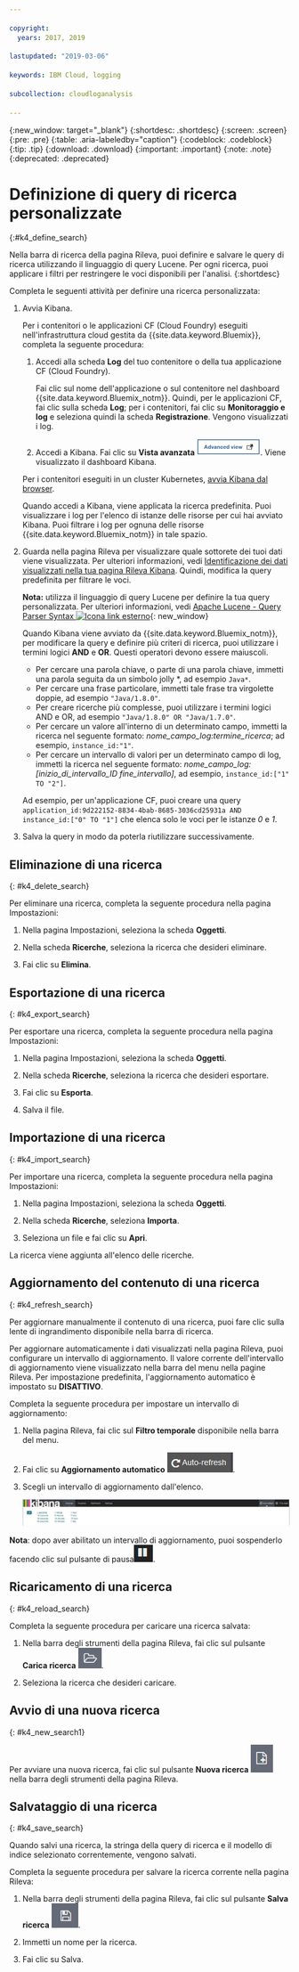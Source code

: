 ```yaml
---

copyright:
  years: 2017, 2019

lastupdated: "2019-03-06"

keywords: IBM Cloud, logging

subcollection: cloudloganalysis

---
```


{:new_window: target="_blank"}
{:shortdesc: .shortdesc}
{:screen: .screen}
{:pre: .pre}
{:table: .aria-labeledby="caption"}
{:codeblock: .codeblock}
{:tip: .tip}
{:download: .download}
{:important: .important}
{:note: .note}
{:deprecated: .deprecated}

# Definizione di query di ricerca personalizzate
{:#k4_define_search}

Nella barra di ricerca della pagina Rileva, puoi definire e salvare le query di ricerca utilizzando il linguaggio di query Lucene. Per ogni ricerca, puoi applicare i filtri per restringere le voci disponibili per l'analisi.
{:shortdesc}

Completa le seguenti attività per definire una ricerca personalizzata:

1. Avvia Kibana.

    Per i contenitori o le applicazioni CF (Cloud Foundry) eseguiti nell'infrastruttura cloud gestita da {{site.data.keyword.Bluemix}}, completa la seguente procedura:
    
    1. Accedi alla scheda **Log** del tuo contenitore o della tua applicazione CF (Cloud Foundry). 

        Fai clic sul nome dell'applicazione o sul contenitore nel dashboard {{site.data.keyword.Bluemix_notm}}. Quindi, per le applicazioni CF, fai clic sulla scheda **Log**; per i contenitori, fai clic su **Monitoraggio e log** e seleziona quindi la scheda **Registrazione**. Vengono visualizzati i log.

    2. Accedi a Kibana. Fai clic su **Vista avanzata** ![Link Vista avanzata](images/logging_advanced_view.jpg "Link Vista avanzata"). Viene visualizzato il dashboard Kibana.
    
    Per i contenitori eseguiti in un cluster Kubernetes, [avvia Kibana dal browser](/docs/services/CloudLogAnalysis/kibana4?topic=cloudloganalysis-k4_launch#launch_Kibana_from_browser1). 
    
    Quando accedi a Kibana, viene applicata la ricerca predefinita. Puoi visualizzare i log per l'elenco di istanze delle risorse per cui hai avviato Kibana. Puoi filtrare i log per ognuna delle risorse {{site.data.keyword.Bluemix_notm}} in tale spazio.

2. Guarda nella pagina Rileva per visualizzare quale sottorete dei tuoi dati viene visualizzata. Per ulteriori informazioni, vedi [Identificazione dei dati visualizzati nella tua pagina Rileva Kibana](/docs/services/CloudLogAnalysis/kibana4?topic=cloudloganalysis-kibana_analize_logs_interactively#k4_identify_data). Quindi, modifica la query predefinita per filtrare le voci.

    **Nota:** utilizza il linguaggio di query Lucene per definire la tua query personalizzata. Per ulteriori informazioni, vedi [Apache Lucene - Query Parser Syntax  ![Icona link esterno](../../../icons/launch-glyph.svg "Icona link esterno")](https://lucene.apache.org/core/2_9_4/queryparsersyntax.html){: new_window}
    
    Quando Kibana viene avviato da {{site.data.keyword.Bluemix_notm}}, per modificare la query e definire più criteri di ricerca, puoi utilizzare i termini logici **AND** e **OR**. Questi operatori devono essere maiuscoli.    
    
    * Per cercare una parola chiave, o parte di una parola chiave, immetti una parola seguita da un simbolo jolly \*, ad esempio `Java*`. 
    * Per cercare una frase particolare, immetti tale frase tra virgolette doppie, ad esempio `"Java/1.8.0"`.
    * Per creare ricerche più complesse, puoi utilizzare i termini logici AND e OR, ad esempio `"Java/1.8.0" OR "Java/1.7.0"`.
    * Per cercare un valore all'interno di un determinato campo, immetti la ricerca nel seguente formato: *nome_campo_log:termine_ricerca*; ad esempio, `instance_id:"1"`.
    * Per cercare un intervallo di valori per un determinato campo di log, immetti la ricerca nel seguente formato: *nome_campo_log:[inizio_di_intervallo_ID fine_intervallo]*, ad esempio, `instance_id:["1" TO "2"]`.

     Ad esempio, per un'applicazione CF, puoi creare una query `application_id:9d222152-8834-4bab-8685-3036cd25931a AND instance_id:["0" TO "1"]` che elenca solo le voci per le istanze *0* e *1*. 

3. Salva la query in modo da poterla riutilizzare successivamente. 




## Eliminazione di una ricerca
{: #k4_delete_search}

Per eliminare una ricerca, completa la seguente procedura nella pagina Impostazioni:

1. Nella pagina Impostazioni, seleziona la scheda **Oggetti**.

2. Nella scheda **Ricerche**, seleziona la ricerca che desideri eliminare.

3. Fai clic su **Elimina**.


## Esportazione di una ricerca
{: #k4_export_search}

Per esportare una ricerca, completa la seguente procedura nella pagina Impostazioni:

1. Nella pagina Impostazioni, seleziona la scheda **Oggetti**.

2. Nella scheda **Ricerche**, seleziona la ricerca che desideri esportare.

3. Fai clic su **Esporta**.

4. Salva il file.

 
## Importazione di una ricerca
{: #k4_import_search}

Per importare una ricerca, completa la seguente procedura nella pagina Impostazioni:

1. Nella pagina Impostazioni, seleziona la scheda **Oggetti**.

2. Nella scheda **Ricerche**, seleziona **Importa**.

3. Seleziona un file e fai clic su **Apri**.

La ricerca viene aggiunta all'elenco delle ricerche.

## Aggiornamento del contenuto di una ricerca
{: #k4_refresh_search}

Per aggiornare manualmente il contenuto di una ricerca, puoi fare clic sulla lente di ingrandimento disponibile nella barra di ricerca. 

Per aggiornare automaticamente i dati visualizzati nella pagina Rileva, puoi configurare un intervallo di aggiornamento. Il valore corrente dell'intervallo di aggiornamento viene visualizzato nella barra del menu nella pagine Rileva. Per impostazione predefinita, l'aggiornamento automatico è impostato su **DISATTIVO**.

Completa la seguente procedura per impostare un intervallo di aggiornamento:

1. Nella pagina Rileva, fai clic sul **Filtro temporale** disponibile nella barra del menu.

2. Fai clic su **Aggiornamento automatico** ![Aggiornamento automatico](images/k4_auto_refresh_icon.jpg "Aggiornamento automatico").

3. Scegli un intervallo di aggiornamento dall'elenco. 

    ![Opzioni di intervallo di aggiornamento](images/k4_change_autorefresh.jpg "Opzioni di intervallo di aggiornamento")


**Nota**: dopo aver abilitato un intervallo di aggiornamento, puoi sospenderlo facendo clic sul pulsante di pausa![Pausa](images/k4_auto_refresh_pause_icon.jpg "Pausa").


## Ricaricamento di una ricerca
{: #k4_reload_search}

Completa la seguente procedura per caricare una ricerca salvata:

1. Nella barra degli strumenti della pagina Rileva, fai clic sul pulsante **Carica ricerca** ![Carica ricerca](images/k4_load_icon.jpg "Carica ricerca").

2. Seleziona la ricerca che desideri caricare. 

## Avvio di una nuova ricerca
{: #k4_new_search1}

Per avviare una nuova ricerca, fai clic sul pulsante **Nuova ricerca** ![Nuova ricerca](images/k4_new_search_icon.jpg "Nuova ricerca") nella barra degli strumenti della pagina Rileva.

## Salvataggio di una ricerca 
{: #k4_save_search}

Quando salvi una ricerca, la stringa della query di ricerca e il modello di indice selezionato correntemente, vengono salvati.

Completa la seguente procedura per salvare la ricerca corrente nella pagina Rileva:

1. Nella barra degli strumenti della pagina Rileva, fai clic sul pulsante **Salva ricerca** ![Salva ricerca](images/k4_save_search_icon.jpg "Salva ricerca").

2. Immetti un nome per la ricerca.

3. Fai clic su Salva. 
